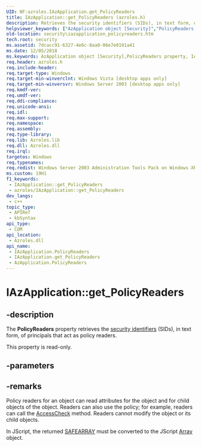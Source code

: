 ```yaml
---
UID: NF:azroles.IAzApplication.get_PolicyReaders
title: IAzApplication::get_PolicyReaders (azroles.h)
description: Retrieves the security identifiers (SIDs), in text form, of principals that act as policy readers.
helpviewer_keywords: ["AzApplication object [Security]","PolicyReaders property","IAzApplication interface [Security]","PolicyReaders property","IAzApplication.PolicyReaders","IAzApplication.get_PolicyReaders","IAzApplication::PolicyReaders","IAzApplication::get_PolicyReaders","PolicyReaders property [Security]","PolicyReaders property [Security]","AzApplication object","PolicyReaders property [Security]","IAzApplication interface","azroles/IAzApplication::PolicyReaders","azroles/IAzApplication::get_PolicyReaders","get_PolicyReaders","security.iazapplication_policyreaders"]
old-location: security\iazapplication_policyreaders.htm
tech.root: security
ms.assetid: 7dcacc91-6327-4e6c-8aa0-06e7e0191a41
ms.date: 12/05/2018
ms.keywords: AzApplication object [Security],PolicyReaders property, IAzApplication interface [Security],PolicyReaders property, IAzApplication.PolicyReaders, IAzApplication.get_PolicyReaders, IAzApplication::PolicyReaders, IAzApplication::get_PolicyReaders, PolicyReaders property [Security], PolicyReaders property [Security],AzApplication object, PolicyReaders property [Security],IAzApplication interface, azroles/IAzApplication::PolicyReaders, azroles/IAzApplication::get_PolicyReaders, get_PolicyReaders, security.iazapplication_policyreaders
req.header: azroles.h
req.include-header: 
req.target-type: Windows
req.target-min-winverclnt: Windows Vista [desktop apps only]
req.target-min-winversvr: Windows Server 2003 [desktop apps only]
req.kmdf-ver: 
req.umdf-ver: 
req.ddi-compliance: 
req.unicode-ansi: 
req.idl: 
req.max-support: 
req.namespace: 
req.assembly: 
req.type-library: 
req.lib: Azroles.lib
req.dll: Azroles.dll
req.irql: 
targetos: Windows
req.typenames: 
req.redist: Windows Server 2003 Administration Tools Pack on Windows XP
ms.custom: 19H1
f1_keywords:
 - IAzApplication::get_PolicyReaders
 - azroles/IAzApplication::get_PolicyReaders
dev_langs:
 - c++
topic_type:
 - APIRef
 - kbSyntax
api_type:
 - COM
api_location:
 - Azroles.dll
api_name:
 - IAzApplication.PolicyReaders
 - IAzApplication.get_PolicyReaders
 - AzApplication.PolicyReaders
---
```


# IAzApplication::get_PolicyReaders


## -description

The <b>PolicyReaders</b> property retrieves the <a href="https://docs.microsoft.com/windows/desktop/SecGloss/s-gly">security identifiers</a> (SIDs), in text form, of principals that act as policy readers.

This property is read-only.

## -parameters

## -remarks

Policy readers for an object can read attributes for the object and for child objects of the object. Readers can also  use the policy; for example, readers can call the <a href="https://docs.microsoft.com/windows/desktop/api/azroles/nf-azroles-iazclientcontext-accesscheck">AccessCheck</a> method. Readers cannot modify the object or its child objects.

In JScript, the returned <a href="https://docs.microsoft.com/windows/desktop/api/oaidl/ns-oaidl-safearray">SAFEARRAY</a> must be converted to the JScript <a href="https://docs.microsoft.com/scripting/javascript/reference/array-object-javascript">Array</a> object.

